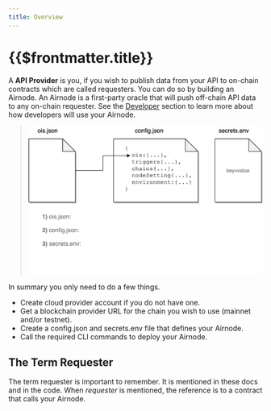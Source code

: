 ```yaml
---
title: Overview
---
```


# {{$frontmatter.title}}

<TocHeader />
<TOC class="table-of-contents" :include-level="[2,3]" />


A **API Provider** is you, if you wish to publish data from your API to on-chain contracts which are called requesters. You can do so by building an Airnode. An Airnode is a first-party oracle that will push off-chain API data to any on-chain requester. See the [Developer](../grp-developers/) section to learn more about how developers will use your Airnode.

> ![image](../assets/images/api-provider-overview.png)

In summary you only need to do a few things.

- Create cloud provider account if you do not have one.
- Get a blockchain provider URL for the chain you wish to use (mainnet and/or testnet).
- Create a config.json and secrets.env file that defines your Airnode.
- Call the required CLI commands to deploy your Airnode.






## The Term Requester

The term requester is important to remember. It is mentioned in these docs and in the code. When _requester_ is mentioned, the reference is to a contract that calls your Airnode.